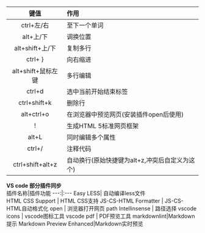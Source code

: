 
####
键值 | 作用
:---: | :---
ctrl+左/右 | 至下一个单词
alt+上/下 | 调换位置
alt+shift+上/下 | 复制多行
ctrl+ } | 向右缩进
alt+shift+鼠标左键  |  多行编辑
ctrl+d  |  选中当前开始结束标签
ctrl+shift+k |  删除行
alt+ctrl+o  |  在浏览器中预览网页(安装插件open后使用)
!   |  生成HTML 5标准网页框架
alt+L  |  同时编辑多个属性
ctrl+/  | 注释代码
ctrl+shift+alt+z  | 自动换行(原始快捷键为alt+z,冲突后自定义为这个)


**VS code 部分插件同步**  
插件名称|插件功能
---:|:---
Easy LESS| 自动编译less文件      
HTML CSS Support  |   HTML CSS支持
JS-CS-HTML Formatter  |  JS-CS-HTML自动格式化
open  |  浏览器打开网页
path Intellinsense  |  路径选择
vscode icons  |  vscode图标工具
vscode pdf  |  PDF预览工具 
markdownlint|Markdown提示
Markdown Preview Enhanced|Markdown实时预览
